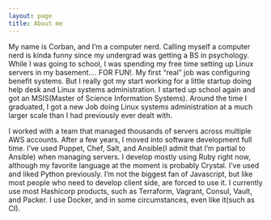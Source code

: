 ```yaml
---
layout: page
title: About me
---
```


My name is Corban, and I’m a computer nerd. Calling myself a computer nerd is kinda funny since my undergrad was getting a BS in psychology.
While I was going to school, I was spending my free time setting up Linux servers in my basement…. FOR FUN!. My first “real” job was configuring benefit systems.
But I really got my start working for a little startup doing help desk and Linux systems administration. I started up school again and got an MSIS(Master of Science Information Systems).
Around the time I graduated, I got a new Job doing Linux systems administration at a much larger scale than I had previously ever dealt with.

I worked with a team that managed thousands of servers across multiple AWS accounts. After a few years, I moved into software development full time.
I’ve used Puppet, Chef, Salt, and Ansible(I admit that I’m partial to Ansible) when managing servers. I develop mostly using Ruby right now, although my favorite language at the moment is probably Crystal.
I’ve used and liked Python previously. I’m not the biggest fan of Javascript, but like most people who need to develop client side, are forced to use it.
I currently use most Hashicorp products, such as Terraform, Vagrant, Consul, Vault, and Packer. I use Docker, and in some circumstances, even like it(such as CI).
